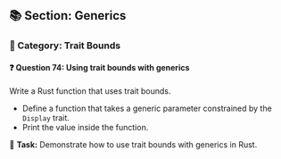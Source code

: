 ## 📚 Section: Generics  
### 🔹 Category: Trait Bounds  
#### ❓ Question 74: Using trait bounds with generics

Write a Rust function that uses trait bounds.

- Define a function that takes a generic parameter constrained by the `Display` trait.
- Print the value inside the function.

🔧 **Task:** Demonstrate how to use trait bounds with generics in Rust.
